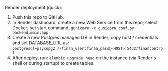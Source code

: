 
Render deployment (quick):
1. Push this repo to GitHub.
2. In Render dashboard, create a new Web Service from this repo; select Docker; set start command: `gunicorn -c gunicorn_conf.py backend.main:app`
3. Create a new Postgres managed DB in Render; copy host / credentials and set DATABASE_URL as: `postgresql+psycopg2://finan_user:finan_pass@<HOST>:5432/financontrol`
4. After deploy, run: `alembic upgrade head` on the instance (via Render's shell or during startup) to create tables.
